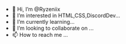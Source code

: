 - 👋 Hi, I’m @Ryzeniix
- 👀 I’m interested in HTML,CSS,DiscordDev...
- 🌱 I’m currently learning...
- 💞️ I’m looking to collaborate on ...
- 📫 How to reach me ...

<!---
Ryzeniix/Ryzeniix is a ✨ special ✨ repository because its `README.md` (this file) appears on your GitHub profile.
You can click the Preview link to take a look at your changes.
--->
